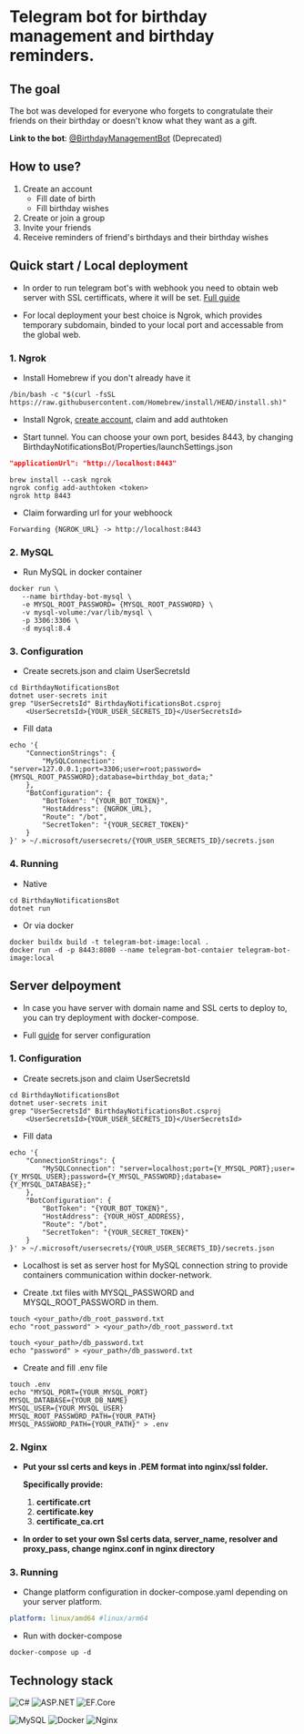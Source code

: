# Telegram bot for birthday management and birthday reminders.

## The goal
The bot was developed for everyone who forgets to congratulate their friends on their birthday or doesn't know what they want as a gift.

**Link to the bot**: [@BirthdayManagementBot](https://t.me/BirthdayManagementBot) (Deprecated)

## How to use?
1. Create an account
    - Fill date of birth
    - Fill birthday wishes
2. Create or join a group
3. Invite your friends
4. Receive reminders of friend's birthdays and their birthday wishes

## Quick start / Local deployment

* In order to run telegram bot's with webhook you need to obtain web server with SSL certifficats, where it will be set. [Full guide](https://core.telegram.org/bots/webhooks)


* For local deployment your best choice is Ngrok, which provides temporary subdomain, binded to your local port and accessable from the global web.

### 1. Ngrok

* Install Homebrew if you don't already have it

```shell
/bin/bash -c "$(curl -fsSL https://raw.githubusercontent.com/Homebrew/install/HEAD/install.sh)"
```

* Install Ngrok, [create account](https://dashboard.ngrok.com/signup), claim and add authtoken

* Start tunnel. You can choose your own port, besides 8443, by changing BirthdayNotificationsBot/Properties/launchSettings.json

```json
"applicationUrl": "http://localhost:8443"
```

```shell
brew install --cask ngrok
ngrok config add-authtoken <token>
ngrok http 8443
```

* Claim forwarding url for your webhoock

```shell
Forwarding {NGROK_URL} -> http://localhost:8443
```

### 2. MySQL

* Run MySQL in docker container

```shell
docker run \
   --name birthday-bot-mysql \
   -e MYSQL_ROOT_PASSWORD= {MYSQL_ROOT_PASSWORD} \
   -v mysql-volume:/var/lib/mysql \
   -p 3306:3306 \
   -d mysql:8.4
```

### 3. Configuration

* Create secrets.json and claim UserSecretsId

```shell
cd BirthdayNotificationsBot
dotnet user-secrets init
grep "UserSecretsId" BirthdayNotificationsBot.csproj
    <UserSecretsId>{YOUR_USER_SECRETS_ID}</UserSecretsId>
```

* Fill data

```shell
echo '{
    "ConnectionStrings": {
        "MySQLConnection": "server=127.0.0.1;port=3306;user=root;password={MYSQL_ROOT_PASSWORD};database=birthday_bot_data;"
    },
    "BotConfiguration": {
        "BotToken": "{YOUR_BOT_TOKEN}",
        "HostAddress": {NGROK_URL},
        "Route": "/bot",
        "SecretToken": "{YOUR_SECRET_TOKEN}"
    }
}' > ~/.microsoft/usersecrets/{YOUR_USER_SECRETS_ID}/secrets.json
```

### 4.  Running

* Native

```shell
cd BirthdayNotificationsBot
dotnet run
```

* Or via docker

```shell
docker buildx build -t telegram-bot-image:local .
docker run -d -p 8443:8080 --name telegram-bot-contaier telegram-bot-image:local
```

## Server delpoyment

* In case you have server with domain name and SSL certs to deploy to, you can try deployment with docker-compose.

* Full [guide](https://core.telegram.org/bots/webhooks) for server configuration

### 1. Configuration

* Create secrets.json and claim UserSecretsId

```shell
cd BirthdayNotificationsBot
dotnet user-secrets init
grep "UserSecretsId" BirthdayNotificationsBot.csproj
    <UserSecretsId>{YOUR_USER_SECRETS_ID}</UserSecretsId>
```


* Fill data

```shell
echo '{
    "ConnectionStrings": {
        "MySQLConnection": "server=localhost;port={Y_MYSQL_PORT};user={Y_MYSQL_USER};password={Y_MYSQL_PASSWORD};database={Y_MYSQL_DATABASE};"
    },
    "BotConfiguration": {
        "BotToken": "{YOUR_BOT_TOKEN}",
        "HostAddress": {YOUR_HOST_ADDRESS},
        "Route": "/bot",
        "SecretToken": "{YOUR_SECRET_TOKEN}"
    }
}' > ~/.microsoft/usersecrets/{YOUR_USER_SECRETS_ID}/secrets.json
```

* Localhost is set as server host for MySQL connection string to provide containers communication within docker-network.

* Create .txt files with MYSQL_PASSWORD and MYSQL_ROOT_PASSWORD in them.

```shell
touch <your_path>/db_root_password.txt
echo "root_password" > <your_path>/db_root_password.txt

touch <your_path>/db_password.txt
echo "password" > <your_path>/db_password.txt
```

* Create and fill .env file

```shell
touch .env
echo "MYSQL_PORT={YOUR_MYSQL_PORT}
MYSQL_DATABASE={YOUR_DB_NAME}
MYSQL_USER={YOUR_MYSQL_USER}
MYSQL_ROOT_PASSWORD_PATH={YOUR_PATH}
MYSQL_PASSWORD_PATH={YOUR_PATH}" > .env
```

### 2. Nginx

* **Put your ssl certs and keys in .PEM format into nginx/ssl folder.**

    **Specifically provide:** 

    1. **certificate.crt**
    2. **certificate.key**
    3. **certificate_ca.crt**

* **In order to set your own Ssl certs data, server_name, resolver and proxy_pass, change nginx.conf in nginx directory**

### 3. Running

* Change platform configuration in docker-compose.yaml depending on your server platform.

```yaml
platform: linux/amd64 #linux/arm64
```

* Run with docker-compose

```shell
docker-compose up -d
```

## Technology stack

![C#](https://img.shields.io/badge/c%23-%23239120.svg?style=for-the-badge&logo=csharp&logoColor=white)
![ASP.NET](https://img.shields.io/badge/ASP.NET-512BD4?style=for-the-badge&logo=dotnet&logoColor=white)
![EF.Core](https://img.shields.io/badge/EF.Core-512BD4?style=for-the-badge&logo=dotnet&logoColor=white)

![MySQL](https://img.shields.io/badge/MySQL-005C84?style=for-the-badge&logo=mysql&logoColor=white)
![Docker](https://img.shields.io/badge/Docker-2CA5E0?style=for-the-badge&logo=docker&logoColor=white)
![Nginx](https://img.shields.io/badge/Nginx-009639?style=for-the-badge&logo=nginx&logoColor=white)